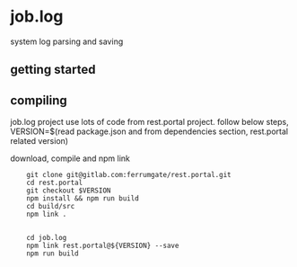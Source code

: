# job.log

system log parsing and saving

## getting started

## compiling

job.log project use lots of code from rest.portal project.
follow below steps,
VERSION=$(read package.json and from dependencies section, rest.portal related version)

download, compile and npm link

```**sh**
    git clone git@gitlab.com:ferrumgate/rest.portal.git
    cd rest.portal
    git checkout $VERSION
    npm install && npm run build
    cd build/src
    npm link .
    
```

```**sh**
    cd job.log
    npm link rest.portal@${VERSION} --save
    npm run build
```
